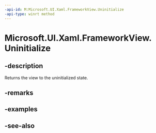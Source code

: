 ```yaml
---
-api-id: M:Microsoft.UI.Xaml.FrameworkView.Uninitialize
-api-type: winrt method
---
```


<!-- Method syntax
public void Uninitialize()
-->

# Microsoft.UI.Xaml.FrameworkView.Uninitialize

## -description
Returns the view to the uninitialized state.

## -remarks

## -examples

## -see-also
